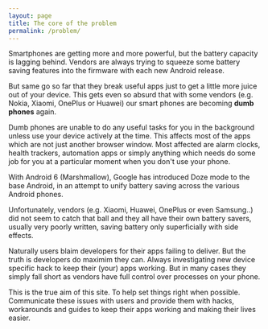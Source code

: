 ```yaml
---
layout: page
title: The core of the problem
permalink: /problem/
---
```


Smartphones are getting more and more powerful, but the battery capacity is lagging behind. Vendors are always trying to squeeze some battery saving features into the firmware with each new Android release. 

But same go so far that they break useful apps just to get a little more juice out of your device. This gets even so absurd that with some vendors (e.g. Nokia, Xiaomi, OnePlus or Huawei) our smart phones are becoming **dumb phones** again.

Dumb phones are unable to do any useful tasks for you in the background unless use your device actively at the time. This affects most of the apps which are not just another browser window. Most affected are alarm clocks, health trackers, automation apps or simply anything which needs do some job for you at a particular moment when you don't use your phone.    

With Android 6 (Marshmallow), Google has introduced Doze mode to the base Android, in an attempt to unify battery saving across the various Android phones.

Unfortunately, vendors (e.g. Xiaomi, Huawei, OnePlus or even Samsung..) did not seem to catch that ball and they all have their own battery savers, usually very poorly written, saving battery only superficially with side effects.

Naturally users blaim developers for their apps failing to deliver. But the truth is developers do maximim they can. Always investigating new device specific hack to keep their (your) apps working. But in many cases they simply fall short as vendors have full control over processes on your phone.   

This is the true aim of this site. To help set things right when possible. Communicate these issues with users and provide them with hacks, workarounds and guides to keep their apps working and making their lives easier.